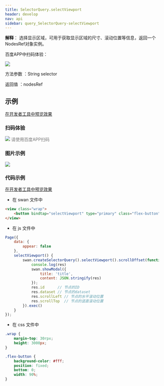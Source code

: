 ```yaml
---
title: SelectorQuery.selectViewport 
header: develop
nav: api
sidebar: query_SelectorQuery-selectViewport 
---
```

 
 

**解释**： 选择显示区域，可用于获取显示区域的尺寸、滚动位置等信息，返回一个NodesRef对象实例。

 百度APP中扫码体验： 

<img src="https://b.bdstatic.com/miniapp/assets/images/doc_demo/fragment_selectViewport.png"  class="demo-qrcode-image" />

 方法参数 ：String selector

 返回值 ：nodesRef
## 示例

<a href="swanide://fragment/dcaee8cc80556c6096c0f550d3292da41573018260749" title="在开发者工具中预览效果" target="_self">在开发者工具中预览效果</a>

### 扫码体验

<div class='scan-code-container'>
    <img src="https://b.bdstatic.com/miniapp/assets/images/doc_demo/abortDownloadFile.png" class="demo-qrcode-image" />
    <font color=#777 12px>请使用百度APP扫码</font>
</div>

###  图片示例  
<div class="m-doc-custom-examples">
    <div class="m-doc-custom-examples-correct">
        <img src="https://b.bdstatic.com/miniapp/images/selectViewport.gif">
    </div>
    <div class="m-doc-custom-examples-correct">
        <img src=" ">
    </div>
    <div class="m-doc-custom-examples-correct">
        <img src=" ">
    </div>     
</div>

### 代码示例 

<a href="swanide://fragment/4fdca56adf0b81326bd4f838a5af4da51575002109257" title="在开发者工具中预览效果" target="_self">在开发者工具中预览效果</a>

* 在 swan 文件中

```html
<view class="wrap">
    <button bindtap="selectViewport" type="primary" class="flex-button">滑动界面并点击获取窗口可视区域信息</button>
</view>
```

* 在 js 文件中

```js
Page({
    data: {
        appear: false
    },
    selectViewport() {
        swan.createSelectorQuery().selectViewport().scrollOffset(function(res){
            console.log(res)
            swan.showModal({
                title: 'title',
                content: JSON.stringify(res)
            });
            res.id      // 节点的ID
            res.dataset // 节点的dataset
            res.scrollLeft // 节点的水平滚动位置
            res.scrollTop  // 节点的竖直滚动位置
        }).exec()
    }
});
```

* 在 css 文件中

```css
.wrap {
    margin-top: 30rpx;
    height: 3000px;
}

.flex-button {
    background-color: #fff;
    position: fixed;
    bottom: 0;
    width: 90%;
}
```